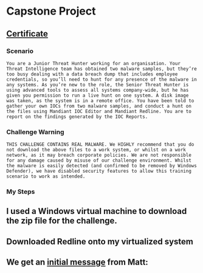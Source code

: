 # Capstone Project
## [Certificate]()
### Scenario
```
You are a Junior Threat Hunter working for an organisation. Your Threat Intelligence team has obtained two malware samples, but they’re too busy dealing with a data breach dump that includes employee credentials, so you’ll need to hunt for any presence of the malware in any systems. As you’re new to the role, the Senior Threat Hunter is using advanced tools to assess all systems company-wide, but he has given you permission to run a live hunt on one system. A disk image was taken, as the system is in a remote office. You have been told to gather your own IOCs from two malware samples, and conduct a hunt on the files using Mandiant IOC Editor and Mandiant Redline. You are to report on the findings generated by the IOC Reports.
```
### Challenge Warning
```
THIS CHALLENGE CONTAINS REAL MALWARE. We HIGHLY recommend that you do not download the above files to a work system, or whilst on a work network, as it may breach corporate policies. We are not responsible for any damage caused by misuse of our challenge environment. Whilst the malware is easily detected (and confirmed to be removed by Windows Defender), we have disabled security features to allow this training scenario to work as intended.
```
### My Steps
## I used a Windows virtual machine to download the zip file for the challenge.
## Downloaded Redline onto my virtualized system
## We get an [initial message]() from Matt:
